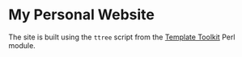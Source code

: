 # My Personal Website

The site is built using the `ttree` script from the [Template Toolkit](http://template-toolkit.org) Perl module.
